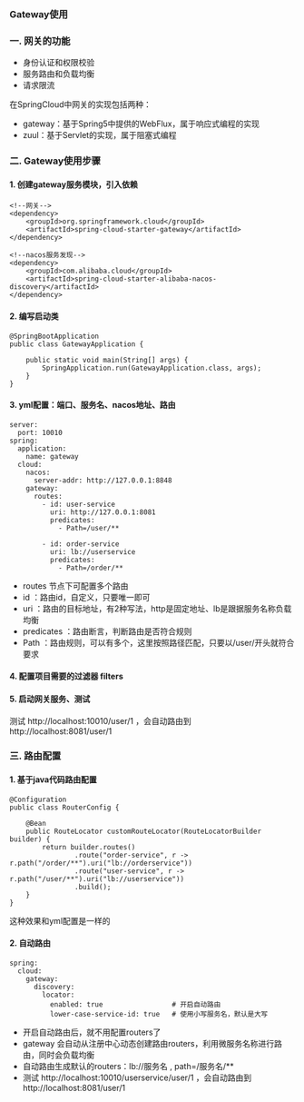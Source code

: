 ### Gateway使用
### 一. 网关的功能
* 身份认证和权限校验
* 服务路由和负载均衡
* 请求限流

在SpringCloud中网关的实现包括两种：

* gateway：基于Spring5中提供的WebFlux，属于响应式编程的实现
* zuul：基于Servlet的实现，属于阻塞式编程


### 二. Gateway使用步骤
#### 1. 创建gateway服务模块，引入依赖
```
<!--网关-->
<dependency>
    <groupId>org.springframework.cloud</groupId>
    <artifactId>spring-cloud-starter-gateway</artifactId>
</dependency>

<!--nacos服务发现-->
<dependency>
    <groupId>com.alibaba.cloud</groupId>
    <artifactId>spring-cloud-starter-alibaba-nacos-discovery</artifactId>
</dependency>
```

#### 2. 编写启动类
```
@SpringBootApplication
public class GatewayApplication {

    public static void main(String[] args) {
    	SpringApplication.run(GatewayApplication.class, args);
    }
}
```

#### 3. yml配置：端口、服务名、nacos地址、路由
```
server:
  port: 10010 
spring:
  application:
    name: gateway
  cloud:
    nacos:
      server-addr: http://127.0.0.1:8848
    gateway:
      routes:       
        - id: user-service 
          uri: http://127.0.0.1:8081 
          predicates: 
            - Path=/user/** 
            
        - id: order-service
          uri: lb://userservice 
          predicates:
            - Path=/order/** 
```

* routes 节点下可配置多个路由
* id ：路由id，自定义，只要唯一即可
* uri ：路由的目标地址，有2种写法，http是固定地址、lb是跟据服务名称负载均衡
* predicates ：路由断言，判断路由是否符合规则
* Path ：路由规则，可以有多个，这里按照路径匹配，只要以/user/开头就符合要求

#### 4. 配置项目需要的过滤器 filters
#### 5. 启动网关服务、测试
测试 http://localhost:10010/user/1 ，会自动路由到 http://localhost:8081/user/1


### 三. 路由配置
#### 1. 基于java代码路由配置
```
@Configuration
public class RouterConfig {

    @Bean
    public RouteLocator customRouteLocator(RouteLocatorBuilder builder) {
        return builder.routes()
                .route("order-service", r -> r.path("/order/**").uri("lb://orderservice"))
                .route("user-service", r -> r.path("/user/**").uri("lb://userservice"))
                .build();
    }
}
```

这种效果和yml配置是一样的


#### 2. 自动路由
```
spring:
  cloud:
    gateway:
      discovery:
        locator:
          enabled: true                 # 开启自动路由
          lower-case-service-id: true   # 使用小写服务名，默认是大写
```

* 开启自动路由后，就不用配置routers了
* gateway 会自动从注册中心动态创建路由routers，利用微服务名称进行路由，同时会负载均衡
* 自动路由生成默认的routers：lb://服务名 , path=/服务名/**
* 测试 http://localhost:10010/userservice/user/1 ，会自动路由到 http://localhost:8081/user/1
